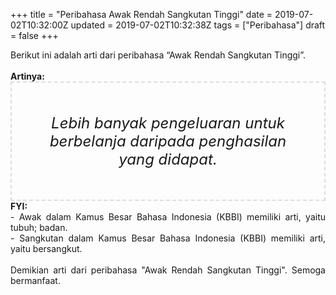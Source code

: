 +++
title = "Peribahasa Awak Rendah Sangkutan Tinggi"
date = 2019-07-02T10:32:00Z
updated = 2019-07-02T10:32:38Z
tags = ["Peribahasa"]
draft = false
+++

<div dir="ltr" style="text-align: left;" trbidi="on"><div style="text-align: justify;">Berikut ini adalah arti dari peribahasa “Awak Rendah Sangkutan Tinggi”.</div><br /><div style="text-align: justify;"><b>Artinya:</b></div><div style="border: 2px dashed #ddd; font-size: 24px; height: auto; margin: 0 auto; padding: 50px; text-align: center; width: auto;"><i>Lebih banyak pengeluaran untuk berbelanja daripada penghasilan yang didapat.</i></div><div style="text-align: justify;"><b>FYI:</b><br />- Awak dalam Kamus Besar Bahasa Indonesia (KBBI) memiliki arti, yaitu tubuh; badan.<br />- Sangkutan dalam Kamus Besar Bahasa Indonesia (KBBI) memiliki arti, yaitu bersangkut.<br /><br /></div><div style="text-align: justify;">Demikian arti dari peribahasa "Awak Rendah Sangkutan Tinggi". Semoga bermanfaat.</div></div>
